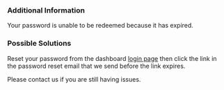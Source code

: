 
### Additional Information

Your password is unable to be redeemed because it has expired.

### Possible Solutions

Reset your password from the dashboard [login page](https://dashboard.ngrok.com/login) then click the link in the password reset email that we send before the link expires.

Please contact us if you are still having issues.
